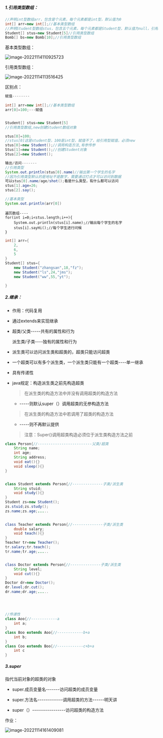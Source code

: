 ##### 1.引用类型数组：

```java
//声明int型数组arr，包含是个元素，每个元素都是int型，默认值为0
int[] arr=new int[];//基本类型数组
//声明Student型数组stus，包含五个元素，每个元素都是Student型，默认值为null，引用类型的默认值都是null
Student[] stus=new Student[5]//引用类型数组
Bomb[] bs=new Bomb[10];//引用类型数组
```

基本类型数组：

![image-20221114110925723](E:\develop\Java\基本类型数组内存分配图.png)

引用类型数组：

![image-20221114113516425](E:\develop\Java\引用类型数组内存分配图.png)

区别点：

```java
赋值--------
    
int[] arr=new int[];//基本类型数组
arr[0]=100;---赋值


Student[] stus=new Student[5]
//引用类型数组,new创建Student数组对象

stus[0]=100;
//stus[0]这是student型，100是int型，赋值不了，给引用型赋值，必须new
stus[0]=new Student();//调用构造方法,有参传参
Stus[1]=new Student();//创建Student对象
Stus[2]=new Student();
```

```java
输出/访问-------
//引用类型
System.out.println(stus[0].name)//输出第一个学生的名字
//因为引用类型默认的是地址不是数字，需要通过打点才可以访问到数据
可以stus[0].name/age/shot();看是什么类型，有什么都可以访问
stus[1].age=26;
stus[2].say();

//基本类型
System.out.println(arr[0])
```

```
遍历数组----
for(int i=0;i<stus.length;i++){
	System.out.println(stus[i].name);//输出每个学生的名字
	stus[i].sayHi();//每个学生进行问候
}
```

```java
int[] arr={
	2,
	6,
	5
}
Student[] stus={
	new Student("zhangsan",18,"fz");
	new Student("ls",24,"jms");
	new Student("ww",55,"yt");

}
```



##### 2.继承：

- 作用：代码复用

- 通过extends来实现继承

- 超类/父类-----共有的属性和行为

  派生类/子类----独有的属性和行为

- 派生类可以访问派生类和超类的，超类只能访问超类

- 一个超类可以有多个派生类，一个派生类只能有一个超类----单一继承

- 具有传递性

- java规定：构造派生类之前先构造超类

  > 在派生类的构造方法中并没有调用超类的构造方法

  - -----则默认super（）调用超类的无参构造方法

  > 在派生类的构造方法中若调用了超类的构造方法

  - -----则不再默认提供

  > 注意：Super()调用超类构造必须位于派生类构造方法之前

```java
class Person{//-------------------------父类/超类
	String name;
	int age;
	String address;
	void eat(){}
	void sleep(){}
}


class Student extends Person{//--------------子类/派生类
	String stuid;
	void study(){}
}
Student zs=new Student();
zs.stuid;zs.study();
zs.name;zs.age;.....

    
class Teacher extends Person{//--------------子类/派生类
	double salary;
	void teach(){}
}
Teacher tr=new Teacher();
tr.salary;tr.teach();
tr.name;tr.age;.....


class Doctor extends Person{//--------------子类/派生类
	String level;
	void cut(){}
}
Doctor dr=new Doctor();
dr.level;dr.cut();
dr.name;dr.age;.....
    
    
    
    
//传递性    
class Aoo{//------------a
    int a;
}    
class Boo extends Aoo{//------------b+a
    int b;
}
class Coo extends Boo{//------------c+b+a
    int c
}
```



##### 3.super

指代当前对象的超类的对象

- super.成员变量名-------访问超类的成员变量

- super.方法名-------------调用超类的方法------明天讲
- super（）-----------------访问超类的构造方法

作业：

![image-20221114161409081](E:\develop\Java\00day03的作业.png)